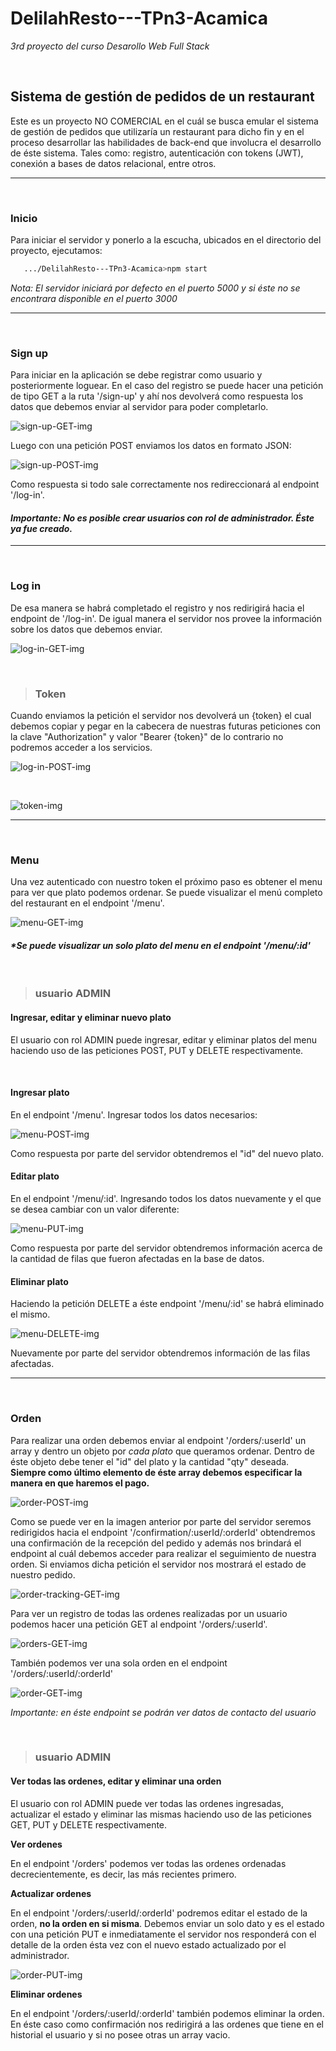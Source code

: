 # **DelilahResto---TPn3-Acamica**
_3rd proyecto del curso Desarollo Web Full Stack_

&nbsp; 
## **Sistema de gestión de pedidos de un restaurant**
Este es un proyecto NO COMERCIAL en el cuál se busca emular el sistema de gestión de pedidos que utilizaría un restaurant para dicho fin y en el proceso desarrollar las habilidades de back-end que involucra el desarrollo de éste sistema. Tales como: registro, autenticación con tokens (JWT), conexión a bases de datos relacional, entre otros.


---
&nbsp; 
### **Inicio** 

Para iniciar el servidor y ponerlo a la escucha, ubicados en el directorio del proyecto, ejecutamos:

```bash
   .../DelilahResto---TPn3-Acamica>npm start
``` 

_Nota: El servidor iniciará por defecto en el puerto 5000 y si éste no se encontrara disponible en el puerto 3000_

---

&nbsp; 
### **Sign up** 
Para iniciar en la aplicación se debe registrar como usuario y posteriormente loguear. En el caso del registro se puede hacer una petición de tipo GET a la ruta '/sign-up' y ahí nos devolverá como respuesta los datos que debemos enviar al servidor para poder completarlo. 


![sign-up-GET-img](DelilahResto---TPn3-Acamica\src\images\sign-up-GET.png)


Luego con una petición POST enviamos los datos en formato JSON: 


![sign-up-POST-img](DelilahResto---TPn3-Acamica\src\images\sign-up-POST.png)



Como respuesta si todo sale correctamente nos redireccionará al endpoint '/log-in'. 

#### _Importante: No es posible crear usuarios con rol de administrador. Éste ya fue creado._

---
&nbsp; 
### **Log in**
De esa manera se habrá completado el registro y nos redirigirá hacia el endpoint de '/log-in'. De igual manera el servidor nos provee la información sobre los datos que debemos enviar.


![log-in-GET-img](DelilahResto---TPn3-Acamica\src\images\log-in-GET.png)


&nbsp; 

>### Token

Cuando enviamos la petición el servidor nos devolverá un {token} el cual debemos copiar y pegar en la cabecera de nuestras futuras peticiones con la clave "Authorization" y valor "Bearer {token}" de lo contrario no podremos acceder a los servicios.

![log-in-POST-img](DelilahResto---TPn3-Acamica\src\images\log-in-POST.png)

&nbsp;

![token-img](DelilahResto---TPn3-Acamica\src\images\token.png)

---
&nbsp; 
### **Menu**
Una vez autenticado con nuestro token el próximo paso es obtener el menu para ver que plato podemos ordenar. Se puede visualizar el menú completo del restaurant en el endpoint '/menu'. 

![menu-GET-img](DelilahResto---TPn3-Acamica\src\images\menu-GET.png)

#### _*Se puede visualizar un solo plato del menu en el endpoint '/menu/:id'_

&nbsp; 
> ### usuario ADMIN
#### **Ingresar, editar y eliminar nuevo plato**
El usuario con rol ADMIN puede ingresar, editar y eliminar platos del menu haciendo uso de las peticiones POST, PUT y DELETE respectivamente.

&nbsp;

#### **Ingresar plato**

En el endpoint '/menu'. Ingresar todos los datos necesarios: 

![menu-POST-img](DelilahResto---TPn3-Acamica\src\images\menu-POST.png)

Como respuesta por parte del servidor obtendremos el "id" del nuevo plato.

#### **Editar plato**

En el endpoint '/menu/:id'. Ingresando todos los datos nuevamente y el que se desea cambiar con un valor diferente:

![menu-PUT-img](DelilahResto---TPn3-Acamica\src\images\menu-PUT.png)

Como respuesta por parte del servidor obtendremos información acerca de la cantidad de filas que fueron afectadas en la base de datos.

#### **Eliminar plato**

Haciendo la petición DELETE a éste endpoint '/menu/:id' se habrá eliminado el mismo. 

![menu-DELETE-img](DelilahResto---TPn3-Acamica\src\images\menu-DELETE.png)

Nuevamente por parte del servidor obtendremos información de las filas afectadas.

---
&nbsp; 
### **Orden**

Para realizar una orden debemos enviar al endpoint '/orders/:userId' un array y dentro un objeto por _cada plato_ que queramos ordenar. Dentro de éste objeto debe tener el "id" del plato y la cantidad "qty" deseada. **Siempre como último elemento de éste array debemos especificar la manera en que haremos el pago.** 


![order-POST-img](DelilahResto---TPn3-Acamica\src\images\order-POST.png)


Como se puede ver en la imagen anterior por parte del servidor seremos redirigidos hacia el endpoint '/confirmation/:userId/:orderId' obtendremos una confirmación de la recepción del pedido y además nos brindará el endpoint al cuál debemos acceder para realizar el seguimiento de nuestra orden. Si enviamos dicha petición el servidor nos mostrará el estado de nuestro pedido.


![order-tracking-GET-img](DelilahResto---TPn3-Acamica\src\images\order-tracking-GET.png)


Para ver un registro de todas las ordenes realizadas por un usuario podemos hacer una petición GET al endpoint '/orders/:userId'. 

![orders-GET-img](DelilahResto---TPn3-Acamica\src\images\orders-GET.png)

También podemos ver una sola orden en el endpoint '/orders/:userId/:orderId'

![order-GET-img](DelilahResto---TPn3-Acamica\src\images\order-GET.png)

_Importante: en éste endpoint se podrán ver datos de contacto del usuario_

&nbsp; 
> ### usuario ADMIN
#### **Ver todas las ordenes, editar y eliminar una orden**
El usuario con rol ADMIN puede ver todas las ordenes ingresadas, actualizar el estado y eliminar las mismas haciendo uso de las peticiones GET, PUT y DELETE respectivamente.

**Ver ordenes**

En el endpoint '/orders' podemos ver todas las ordenes ordenadas decrecientemente, es decir, las más recientes primero.

**Actualizar ordenes**

En el endpoint '/orders/:userId/:orderId' podremos editar el estado de la orden, **no la orden en si misma**. Debemos enviar un solo dato y es el estado con una petición PUT e inmediatamente el servidor nos responderá con el detalle de la orden ésta vez con el nuevo estado actualizado por el administrador.

![order-PUT-img](DelilahResto---TPn3-Acamica\src\images\order-PUT.png)


**Eliminar ordenes**

En el endpoint '/orders/:userId/:orderId' también podemos eliminar la orden. En éste caso como confirmación nos redirigirá a las ordenes que tiene en el historial el usuario y si no posee otras un array vacio.
